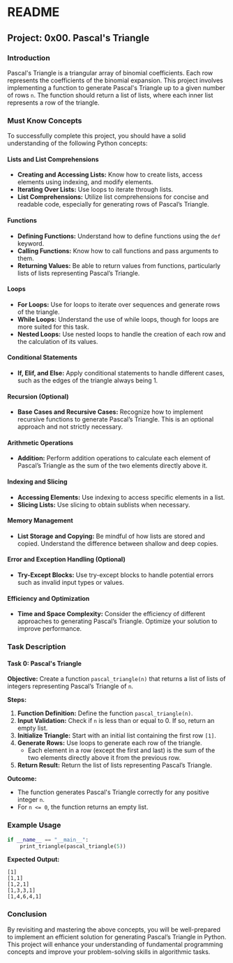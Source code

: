 # README

## Project: 0x00. Pascal's Triangle

### Introduction
Pascal's Triangle is a triangular array of binomial coefficients. Each row represents the coefficients of the binomial expansion. This project involves implementing a function to generate Pascal's Triangle up to a given number of rows `n`. The function should return a list of lists, where each inner list represents a row of the triangle.

### Must Know Concepts

To successfully complete this project, you should have a solid understanding of the following Python concepts:

#### Lists and List Comprehensions
- **Creating and Accessing Lists:** Know how to create lists, access elements using indexing, and modify elements.
- **Iterating Over Lists:** Use loops to iterate through lists.
- **List Comprehensions:** Utilize list comprehensions for concise and readable code, especially for generating rows of Pascal’s Triangle.

#### Functions
- **Defining Functions:** Understand how to define functions using the `def` keyword.
- **Calling Functions:** Know how to call functions and pass arguments to them.
- **Returning Values:** Be able to return values from functions, particularly lists of lists representing Pascal’s Triangle.

#### Loops
- **For Loops:** Use for loops to iterate over sequences and generate rows of the triangle.
- **While Loops:** Understand the use of while loops, though for loops are more suited for this task.
- **Nested Loops:** Use nested loops to handle the creation of each row and the calculation of its values.

#### Conditional Statements
- **If, Elif, and Else:** Apply conditional statements to handle different cases, such as the edges of the triangle always being 1.

#### Recursion (Optional)
- **Base Cases and Recursive Cases:** Recognize how to implement recursive functions to generate Pascal’s Triangle. This is an optional approach and not strictly necessary.

#### Arithmetic Operations
- **Addition:** Perform addition operations to calculate each element of Pascal’s Triangle as the sum of the two elements directly above it.

#### Indexing and Slicing
- **Accessing Elements:** Use indexing to access specific elements in a list.
- **Slicing Lists:** Use slicing to obtain sublists when necessary.

#### Memory Management
- **List Storage and Copying:** Be mindful of how lists are stored and copied. Understand the difference between shallow and deep copies.

#### Error and Exception Handling (Optional)
- **Try-Except Blocks:** Use try-except blocks to handle potential errors such as invalid input types or values.

#### Efficiency and Optimization
- **Time and Space Complexity:** Consider the efficiency of different approaches to generating Pascal’s Triangle. Optimize your solution to improve performance.

### Task Description

#### Task 0: Pascal's Triangle
**Objective:** Create a function `pascal_triangle(n)` that returns a list of lists of integers representing Pascal’s Triangle of `n`.

**Steps:**
1. **Function Definition:** Define the function `pascal_triangle(n)`.
2. **Input Validation:** Check if `n` is less than or equal to 0. If so, return an empty list.
3. **Initialize Triangle:** Start with an initial list containing the first row `[1]`.
4. **Generate Rows:** Use loops to generate each row of the triangle.
   - Each element in a row (except the first and last) is the sum of the two elements directly above it from the previous row.
5. **Return Result:** Return the list of lists representing Pascal’s Triangle.

**Outcome:**
- The function generates Pascal's Triangle correctly for any positive integer `n`.
- For `n <= 0`, the function returns an empty list.

### Example Usage

```python
if __name__ == "__main__":
    print_triangle(pascal_triangle(5))
```

**Expected Output:**

```
[1]
[1,1]
[1,2,1]
[1,3,3,1]
[1,4,6,4,1]
```

### Conclusion
By revisiting and mastering the above concepts, you will be well-prepared to implement an efficient solution for generating Pascal’s Triangle in Python. This project will enhance your understanding of fundamental programming concepts and improve your problem-solving skills in algorithmic tasks.
